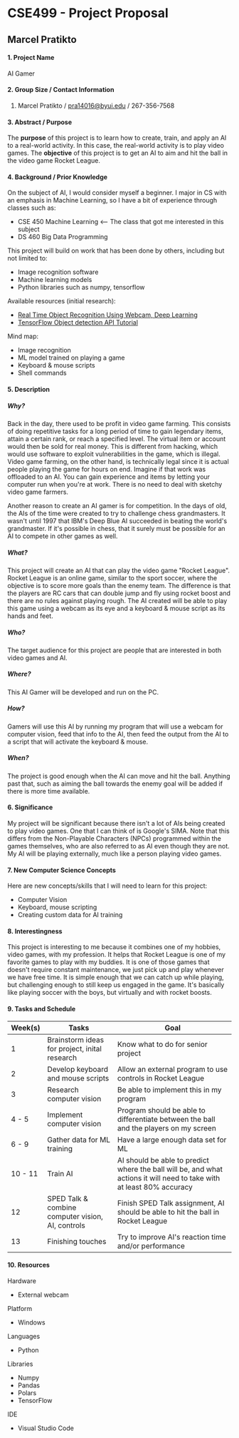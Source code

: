 # CSE499 - Project Proposal
## Marcel Pratikto

#### 1. Project Name
AI Gamer

#### 2. Group Size / Contact Information
1. Marcel Pratikto / pra14016@byui.edu / 267-356-7568

#### 3. Abstract / Purpose
The **purpose** of this project is to learn how to create, train, and apply an AI to a real-world activity. In this case, the real-world activity is to play video games.
The **objective** of this project is to get an AI to aim and hit the ball in the video game Rocket League.

#### 4. Background / Prior Knowledge
On the subject of AI, I would consider myself a beginner.
I major in CS with an emphasis in Machine Learning, so I have a bit of experience through classes such as:
* CSE 450     Machine Learning        <-- The class that got me interested in this subject
* DS 460      Big Data Programming

This project will build on work that has been done by others, including but not limited to:
* Image recognition software
* Machine learning models
* Python libraries such as numpy, tensorflow

Available resources (initial research):
* [Real Time Object Recognition Using Webcam, Deep Learning](https://automaticaddison.com/real-time-object-recognition-using-a-webcam-and-deep-learning/)
* [TensorFlow Object detection API Tutorial](https://tensorflow-object-detection-api-tutorial.readthedocs.io/en/latest/auto_examples/object_detection_camera.html)

Mind map:
* Image recognition
* ML model trained on playing a game
* Keyboard & mouse scripts
* Shell commands

#### 5. Description

##### Why?

Back in the day, there used to be profit in video game farming. This consists of doing repetitive tasks for a long period of time to gain legendary items, attain a certain rank, or reach a specified level. The virtual item or account would then be sold for real money. This is different from hacking, which would use software to exploit vulnerabilities in the game, which is illegal. Video game farming, on the other hand, is technically legal since it is actual people playing the game for hours on end. Imagine if that work was offloaded to an AI. You can gain experience and items by letting your computer run when you're at work. There is no need to deal with sketchy video game farmers.

Another reason to create an AI gamer is for competition. In the days of old, the AIs of the time were created to try to challenge chess grandmasters. It wasn't until 1997 that IBM's Deep Blue AI succeeded in beating the world's grandmaster. If it's possible in chess, that it surely must be possible for an AI to compete in other games as well.

##### What?

This project will create an AI that can play the video game "Rocket League". Rocket League is an online game, similar to the sport soccer, where the objective is to score more goals than the enemy team. The difference is that the players are RC cars that can double jump and fly using rocket boost and there are no rules against playing rough. The AI created will be able to play this game using a webcam as its eye and a keyboard & mouse script as its hands and feet.

##### Who?

The target audience for this project are people that are interested in both video games and AI.

##### Where?

This AI Gamer will be developed and run on the PC.

##### How?

Gamers will use this AI by running my program that will use a webcam for computer vision, feed that info to the AI, then feed the output from the AI to a script that will activate the keyboard & mouse.

##### When?

The project is good enough when the AI can move and hit the ball. Anything past that, such as aiming the ball towards the enemy goal will be added if there is more time available.

#### 6. Significance

My project will be significant because there isn't a lot of AIs being created to play video games. One that I can think of is Google's SIMA. Note that this differs from the Non-Playable Characters (NPCs) programmed within the games themselves, who are also referred to as AI even though they are not. My AI will be playing externally, much like a person playing video games.

#### 7. New Computer Science Concepts

Here are new concepts/skills that I will need to learn for this project:
* Computer Vision
* Keyboard, mouse scripting
* Creating custom data for AI training

#### 8. Interestingness

This project is interesting to me because it combines one of my hobbies, video games, with my profession. It helps that Rocket League is one of my favorite games to play with my buddies. It is one of those games that doesn't require constant maintenance, we just pick up and play whenever we have free time. It is simple enough that we can catch up while playing, but challenging enough to still keep us engaged in the game. It's basically like playing soccer with the boys, but virtually and with rocket boosts.

#### 9. Tasks and Schedule

| Week(s) | Tasks | Goal |
| -- | -- | -- |
| 1 | Brainstorm ideas for project, inital research | Know what to do for senior project |
| 2 | Develop keyboard and mouse scripts | Allow an external program to use controls in Rocket League
| 3 | Research computer vision | Be able to implement this in my program |
| 4 - 5 | Implement computer vision | Program should be able to differentiate between the ball and the players on my screen |
| 6 - 9 | Gather data for ML training | Have a large enough data set for ML |
| 10 - 11 | Train AI | AI should be able to predict where the ball will be, and what actions it will need to take with at least 80% accuracy |
| 12 | SPED Talk & combine computer vision, AI, controls | Finish SPED Talk assignment, AI should be able to hit the ball in Rocket League |
| 13 | Finishing touches | Try to improve AI's reaction time and/or performance |

#### 10. Resources

Hardware
* External webcam

Platform
* Windows

Languages
* Python

Libraries
* Numpy
* Pandas
* Polars
* TensorFlow

IDE
* Visual Studio Code